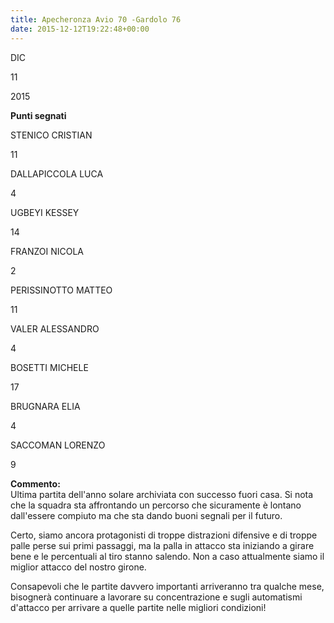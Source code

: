 ```yaml
---
title: Apecheronza Avio 70 -Gardolo 76
date: 2015-12-12T19:22:48+00:00
---
```

DIC

11

2015

**Punti segnati**

STENICO CRISTIAN

11

DALLAPICCOLA LUCA

4

UGBEYI KESSEY

14

FRANZOI NICOLA

2

PERISSINOTTO MATTEO

11

VALER ALESSANDRO

4

BOSETTI MICHELE

17

BRUGNARA ELIA

4

SACCOMAN LORENZO

9

**Commento:**  
Ultima partita dell'anno solare archiviata con successo fuori casa. Si nota che la squadra sta affrontando un percorso che sicuramente è lontano dall'essere compiuto ma che sta dando buoni segnali per il futuro.

Certo, siamo ancora protagonisti di troppe distrazioni difensive e di troppe palle perse sui primi passaggi, ma la palla in attacco sta iniziando a girare bene e le percentuali al tiro stanno salendo. Non a caso attualmente siamo il miglior attacco del nostro girone.

Consapevoli che le partite davvero importanti arriveranno tra qualche mese, bisognerà continuare a lavorare su concentrazione e sugli automatismi d'attacco per arrivare a quelle partite nelle migliori condizioni!